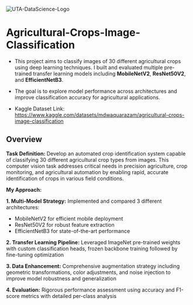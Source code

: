 ![UTA-DataScience-Logo](https://github.com/user-attachments/assets/6d626bcc-5430-4356-927b-97764939109d)

# Agricultural-Crops-Image-Classification

* This project aims to classify images of 30 different agricultural crops using deep learning techniques. I built and evaluated multiple pre-trained transfer learning models including **MobileNetV2**, **ResNet50V2**, and **EfficientNetB3**.
  
* The goal is to explore model performance across architectures and improve classification accuracy for agricultural applications.

* Kaggle Dataset Link: https://www.kaggle.com/datasets/mdwaquarazam/agricultural-crops-image-classification

## Overview

**Task Definition:** Develop an automated crop identification system capable of classifying 30 different agricultural crop types from images. This computer vision task addresses critical needs in precision agriculture, crop monitoring, and agricultural automation by enabling rapid, accurate identification of crops in various field conditions.

**My Approach:** 

**1. Multi-Model Strategy:**
Implemented and compared 3 different architectures:
   * MobileNetV2 for efficient mobile deployment
   * ResNet50V2 for robust feature extraction
   * EfficientNetB3 for state-of-the-art performance

**2. Transfer Learning Pipeline:** Leveraged ImageNet pre-trained weights with custom classification heads, frozen backbone training followed by fine-tuning optimization

**3. Data Enhancement:** Comprehensive augmentation strategy including geometric transformations, color adjustments, and noise injection to improve model robustness and generalization

**4. Evaluation:** Rigorous performance assessment using accuracy and F1-score metrics with detailed per-class analysis
